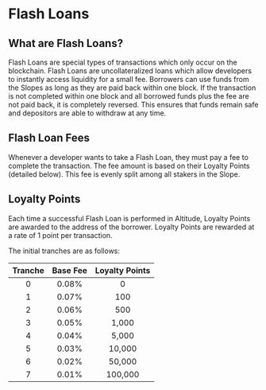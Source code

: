 # Flash Loans

## What are Flash Loans?

Flash Loans are special types of transactions which only occur on the blockchain. Flash Loans are uncollateralized loans which allow developers to instantly access liquidity for a small fee. Borrowers can use funds from the Slopes as long as they are paid back within one block. If the transaction is not completed within one block and all borrowed funds plus the fee are not paid back, it is completely reversed. This ensures that funds remain safe and depositors are able to withdraw at any time.

## Flash Loan Fees

Whenever a developer wants to take a Flash Loan, they must pay a fee to complete the transaction. The fee amount is based on their Loyalty Points (detailed below). This fee is evenly split among all stakers in the Slope.

## Loyalty Points

Each time a successful Flash Loan is performed in Altitude, Loyalty Points are awarded to the address of the borrower. Loyalty Points are rewarded at a rate of 1 point per transaction.

The initial tranches are as follows:


| Tranche | Base Fee | Loyalty Points |
|:-------:|:--------:|:--------------:|
|    0    |   0.08%  |        0       |
|    1    |  0.07%   |       100      |
|    2    |  0.06%   |       500      |
|    3    |   0.05%  |      1,000     |
|    4    |  0.04%   |      5,000     |
|    5    |   0.03%  |     10,000     |
|    6    |  0.02%   |     50,000     |
|    7    |  0.01%   |     100,000    |